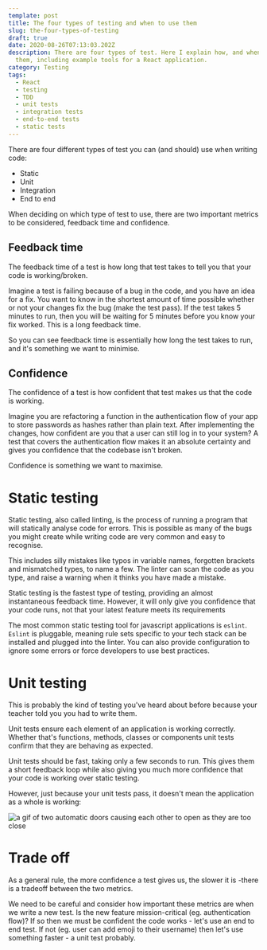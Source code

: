 ```yaml
---
template: post
title: The four types of testing and when to use them
slug: the-four-types-of-testing
draft: true
date: 2020-08-26T07:13:03.202Z
description: There are four types of test. Here I explain how, and when, to use
  them, including example tools for a React application.
category: Testing
tags:
  - React
  - testing
  - TDD
  - unit tests
  - integration tests
  - end-to-end tests
  - static tests
---
```

There are four different types of test you can (and should) use when writing code:

* Static
* Unit
* Integration
* End to end

When deciding on which type of test to use, there are two important metrics to be considered, feedback time and confidence.

## Feedback time

The feedback time of a test is how long that test takes to tell you that your code is working/broken. 

Imagine a test is failing because of a bug in the code, and you have an idea for a fix. You want to know in the shortest amount of time possible whether or not your changes fix the bug (make the test pass). If the test takes 5 minutes to run, then you will be waiting for 5 minutes before you know your fix worked. This is a long feedback time.

So you can see feedback time is essentially how long the test takes to run, and it's something we want to minimise.

## Confidence

The confidence of a test is how confident that test makes us that the code is working.

Imagine you are refactoring a function in the authentication flow of your app to store passwords as hashes rather than plain text. After implementing the changes, how confident are you that a user can still log in to your system? A test that covers the authentication flow makes it an absolute certainty and gives you confidence that the codebase isn't broken.

Confidence is something we want to maximise.

# Static testing

Static testing, also called linting, is the process of running a program that will statically analyse code for errors. This is possible as many of the bugs you might create while writing code are very common and easy to recognise. 

This includes silly mistakes like typos in variable names, forgotten brackets and mismatched types, to name a few. The linter can scan the code as you type, and raise a warning when it thinks you have made a mistake.

Static testing is the fastest type of testing, providing an almost instantaneous feedback time. However, it will only give you confidence that your code runs, not that your latest feature meets its requirements

The most common static testing tool for javascript applications is `eslint`. `Eslint` is pluggable, meaning rule sets specific to your tech stack can be installed and plugged into the linter. You can also provide configuration to ignore some errors or force developers to use best practices.

# Unit testing

This is probably the kind of testing you've heard about before because your teacher told you you had to write them.

Unit tests ensure each element of an application is working correctly. Whether that's functions, methods, classes or components unit tests confirm that they are behaving as expected.

Unit tests should be fast, taking only a few seconds to run. This gives them a short feedback loop while also giving you much more confidence that your code is working over static testing.

However, just because your unit tests pass, it doesn't mean the application as a whole is working:

![a gif of two automatic doors causing each other to open as they are too close](/media/unit-test-no-integration.gif "Unit tests done! That's enough testing!")

# Trade off

As a general rule, the more confidence a test gives us, the slower it is -there is a tradeoff between the two metrics. 

We need to be careful and consider how important these metrics are when we write a new test. Is the new feature mission-critical (eg. authentication flow)? If so then we must be confident the code works - let's use an end to end test. If not (eg. user can add emoji to their username) then let's use something faster - a unit test probably.